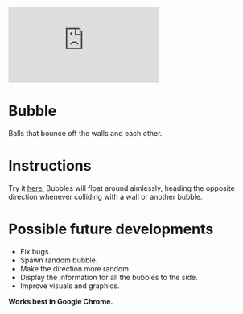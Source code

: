 [![Live Demo](https://dl.dropboxusercontent.com/u/222607174/Bubble/index.html)](#live-demo)

# Bubble
Balls that bounce off the walls and each other.

# Instructions
Try it [here.](https://dl.dropboxusercontent.com/u/222607174/Bubble/index.html)
Bubbles will float around aimlessly, heading the opposite direction whenever colliding with a wall or 
another bubble.

# Possible future developments
+ Fix bugs.
+ Spawn random bubble.
+ Make the direction more random.
+ Display the information for all the bubbles to the side.
+ Improve visuals and graphics.

**Works best in Google Chrome.**
